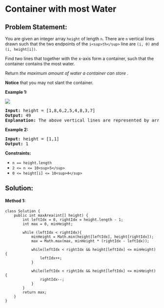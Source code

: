 # Container with most Water

## Problem Statement:

You are given an integer array `height` of length `n`. There are `n` vertical lines drawn such that the two endpoints of the `i<sup>th</sup>` line are `(i, 0)` and `(i, height[i])`.

Find two lines that together with the x-axis form a container, such that the container contains the most water.

Return  *the maximum amount of water a container can store* .

**Notice** that you may not slant the container.

**Example 1:**

![](https://s3-lc-upload.s3.amazonaws.com/uploads/2018/07/17/question_11.jpg)

<pre><strong>Input:</strong> height = [1,8,6,2,5,4,8,3,7]
<strong>Output:</strong> 49
<strong>Explanation:</strong> The above vertical lines are represented by array [1,8,6,2,5,4,8,3,7]. In this case, the max area of water (blue section) the container can contain is 49.
</pre>

**Example 2:**

<pre><strong>Input:</strong> height = [1,1]
<strong>Output:</strong> 1
</pre>

**Constraints:**

* `n == height.length`
* `2 <= n <= 10<sup>5</sup>`
* `0 <= height[i] <= 10<sup>4</sup>`

## Solution:

#### Method 1:

    class Solution {
        public int maxArea(int[] height) {
            int leftIdx = 0, rightIdx = height.length - 1;
            int max = 0, minHeight;

            while (leftIdx < rightIdx){
                minHeight = Math.min(height[leftIdx], height[rightIdx]);
                max = Math.max(max, minHeight * (rightIdx - leftIdx));

                while(leftIdx < rightIdx && height[leftIdx] <= minHeight) {
                    leftIdx++;
                }

                while(leftIdx < rightIdx && height[leftIdx] <= minHeight) {
                    rightIdx--;
                }
            }
            return max;
        }
    }
